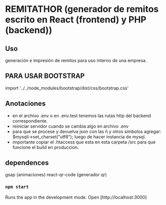 # REMITATHOR (generador de remitos escrito en React (frontend) y PHP (backend))

## Uso
generación e impresión de remitos para uso interno de una empresa.

## PARA USAR BOOTSTRAP
import '../../node_modules/bootstrap/dist/css/bootstrap.css'

## Anotaciones
* en el archivo .env o en .env.test tenemos las rutas http del backend correspondiente.
* reiniciar servidor cuando se cambia algo en archivo .env
* para que se procese y devuelva json con las ñ y otros simbolos agregar: $mysqli->set_charset("utf8"); luego de hacer instancia de mysql.
* importante copiar el .htaccess que esta en esta carpeta /src para que funcione el build en produccion.

## dependences
gsap (animaciones)
react-qr-code (generador qr)

### `npm start`
Runs the app in the development mode.
Open [http://localhost:3000]

